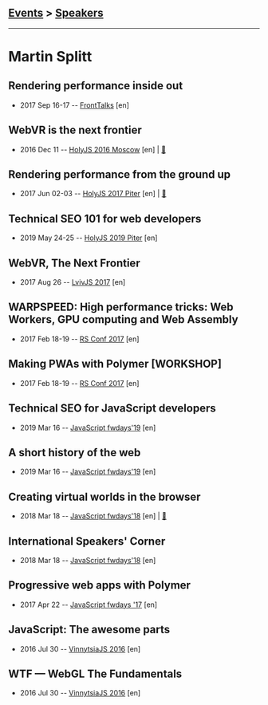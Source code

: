 ## [Events](../README.md) > [Speakers](../speakers.md)
---

# Martin Splitt

## Rendering performance inside out
- 2017 Sep 16-17 -- [FrontTalks](https://events.yandex.ru/lib/talks/4847/) [en]   
## WebVR is the next frontier
- 2016 Dec 11 -- [HolyJS 2016 Moscow](https://www.youtube.com/watch?v=39MiUkGSEks) [en] | [:notebook:](https://assets.contentful.com/nn534z2fqr9f/3pqKcOn67uAmmcOooqOa6U/82fa7fb3dff4bb031fa1d3d7ff233fca/Martin_Splitt_-_WebVR_-_the_next_frontier.pdf)  
## Rendering performance from the ground up
- 2017 Jun 02-03 -- [HolyJS 2017 Piter](https://www.youtube.com/watch?v=A16g16bTtjA) [en] | [:notebook:](https://assets.contentful.com/nn534z2fqr9f/TmMf1WrigKmsuAAUIO2AE/0878c78db092cc65ce59c9e139016043/Martin_Splitt_Rendering_performance_from_the_ground_up.pdf)  
## Technical SEO 101 for web developers
- 2019 May 24-25 -- [HolyJS 2019 Piter](https://youtu.be/XF08jiOKaiQ) [en]   
## WebVR, The Next Frontier
- 2017 Aug 26 -- [LvivJS 2017](https://www.youtube.com/watch?v=_BVovrTqwPM) [en]   
## WARPSPEED: High performance tricks: Web Workers, GPU computing and Web Assembly
- 2017 Feb 18-19 -- [RS Conf 2017](https://www.youtube.com/watch?v=1_lX28QWCdg) [en]   
## Making PWAs with Polymer [WORKSHOP]
- 2017 Feb 18-19 -- [RS Conf 2017](https://www.youtube.com/watch?v=PPnmdIaP4jA) [en]   
## Technical SEO for JavaScript developers
- 2019 Mar 16 -- [JavaScript fwdays&#39;19](https://fwdays.com/en/event/js-fwdays-2019/review/technical-seo-for-javascript-developers) [en]   
## A short history of the web
- 2019 Mar 16 -- [JavaScript fwdays&#39;19](https://fwdays.com/en/event/js-fwdays-2019/review/a-short-history-of-the-web) [en]   
## Creating virtual worlds in the browser
- 2018 Mar 18 -- [JavaScript fwdays&#39;18](https://youtu.be/0y2jXEUHvuk) [en] | [:notebook:](https://www.slideshare.net/fwdays/martin-splitt-creating-virtual-worlds-in-the-browser)  
## International Speakers&#39; Corner
- 2018 Mar 18 -- [JavaScript fwdays&#39;18](https://youtu.be/0WMLFRz6veY) [en]   
## Progressive web apps with Polymer
- 2017 Apr 22 -- [JavaScript fwdays &#39;17](https://frameworksdays.com/event/js-frameworks-day-2017/review/progressive-web-apps-with-polymer) [en]   
## JavaScript: The awesome parts
- 2016 Jul 30 -- [VinnytsiaJS 2016](https://www.youtube.com/watch?v=wQuG094IdEw) [en]   
## WTF — WebGL The Fundamentals
- 2016 Jul 30 -- [VinnytsiaJS 2016](https://www.youtube.com/watch?v=C79DDrEIpys) [en]   
